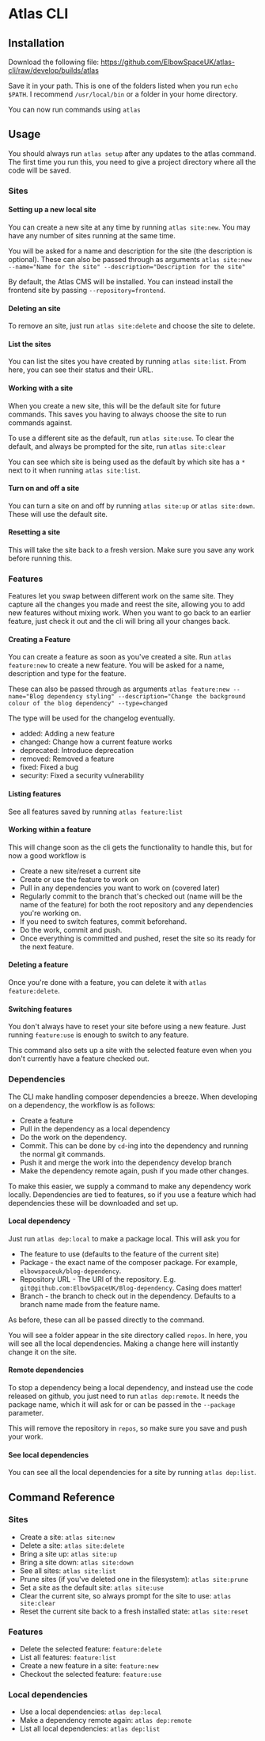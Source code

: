 # Atlas CLI

## Installation

Download the following file: https://github.com/ElbowSpaceUK/atlas-cli/raw/develop/builds/atlas

Save it in your path. This is one of the folders listed when you run `echo $PATH`. I recommend `/usr/local/bin` or a folder in your home directory.

You can now run commands using `atlas`

## Usage

You should always run `atlas setup` after any updates to the atlas command. The first time you run this, you need to give a project directory where all the code will be saved.

### Sites

#### Setting up a new local site

You can create a new site at any time by running `atlas site:new`. You may have any number of sites running at the same time.

You will be asked for a name and description for the site (the description is optional). These can also be passed through
as arguments
`atlas site:new --name="Name for the site" --description="Description for the site"`

By default, the Atlas CMS will be installed. You can instead install the frontend site by passing `--repository=frontend`.

#### Deleting an site

To remove an site, just run `atlas site:delete` and choose the site to delete.

#### List the sites

You can list the sites you have created by running `atlas site:list`. From here, you can see their status and their URL.

#### Working with a site

When you create a new site, this will be the default site for future commands. This saves you having to always choose the site
to run commands against.

To use a different site as the default, run `atlas site:use`. To clear the default, and always be prompted for the site, run `atlas site:clear`

You can see which site is being used as the default by which site has a `*` next to it when running `atlas site:list`.

#### Turn on and off a site

You can turn a site on and off by running `atlas site:up` or `atlas site:down`. These will use the default site.

#### Resetting a site

This will take the site back to a fresh version. Make sure you save any work before running this.

### Features

Features let you swap between different work on the same site. They capture all the changes you made and reest the site,
allowing you to add new features without mixing work. When you want to go back to an earlier feature, just check it out
and the cli will bring all your changes back.

#### Creating a Feature

You can create a feature as soon as you've created a site. Run `atlas feature:new` to create a new feature. You will be asked for a name, description and type for the feature.

These can also be passed through as arguments `atlas feature:new --name="Blog dependency styling" --description="Change the background colour of the blog dependency" --type=changed`

The type will be used for the changelog eventually.

- added: Adding a new feature
- changed: Change how a current feature works
- deprecated: Introduce deprecation
- removed: Removed a feature
- fixed: Fixed a bug
- security: Fixed a security vulnerability

#### Listing features
See all features saved by running `atlas feature:list`

#### Working within a feature

This will change soon as the cli gets the functionality to handle this, but for now a good workflow is
- Create a new site/reset a current site
- Create or use the feature to work on
- Pull in any dependencies you want to work on (covered later)
- Regularly commit to the branch that's checked out (name will be the name of the feature) for both the root repository and any dependencies you're working on.
- If you need to switch features, commit beforehand.
- Do the work, commit and push.
- Once everything is committed and pushed, reset the site so its ready for the next feature.

#### Deleting a feature

Once you're done with a feature, you can delete it with `atlas feature:delete`.

#### Switching features

You don't always have to reset your site before using a new feature. Just running `feature:use` is enough to switch to any feature.

This command also sets up a site with the selected feature even when you don't currently have a feature checked out.

### Dependencies

The CLI make handling composer dependencies a breeze. When developing on a dependency, the workflow is as follows:
- Create a feature
- Pull in the dependency as a local dependency
- Do the work on the dependency.
- Commit. This can be done by `cd`-ing into the dependency and running the normal git commands.
- Push it and merge the work into the dependency develop branch
- Make the dependency remote again, push if you made other changes.

To make this easier, we supply a command to make any dependency work locally. Dependencies are tied to features, so
if you use a feature which had dependencies these will be downloaded and set up.

#### Local dependency

Just run `atlas dep:local` to make a package local. This will ask you for
- The feature to use (defaults to the feature of the current site)
- Package - the exact name of the composer package. For example, `elbowspaceuk/blog-dependency`.
- Repository URL - The URl of the repository. E.g. `git@github.com:ElbowSpaceUK/Blog-dependency`. Casing does matter!
- Branch - the branch to check out in the dependency. Defaults to a branch name made from the feature name.

As before, these can all be passed directly to the command.

You will see a folder appear in the site directory called `repos`. In here, you will see all the local dependencies. Making
a change here will instantly change it on the site.

#### Remote dependencies

To stop a dependency being a local dependency, and instead use the code released on github, you just need to run `atlas dep:remote`. It needs the package name, which it will ask for or can
be passed in the `--package` parameter.

This will remove the repository in `repos`, so make sure you save and push your work.

#### See local dependencies

You can see all the local dependencies for a site by running `atlas dep:list`.

## Command Reference

### Sites

- Create a site: `atlas site:new`
- Delete a site: `atlas site:delete`
- Bring a site up: `atlas site:up`
- Bring a site down: `atlas site:down`
- See all sites: `atlas site:list`
- Prune sites (if you've deleted one in the filesystem): `atlas site:prune`
- Set a site as the default site: `atlas site:use`
- Clear the current site, so always prompt for the site to use: `atlas site:clear`
- Reset the current site back to a fresh installed state: `atlas site:reset`

### Features

- Delete the selected feature: `feature:delete`
- List all features: `feature:list`
- Create a new feature in a site: `feature:new`
- Checkout the selected feature: `feature:use`

### Local dependencies

- Use a local dependencies: `atlas dep:local`
- Make a dependency remote again: `atlas dep:remote`
- List all local dependencies: `atlas dep:list`

